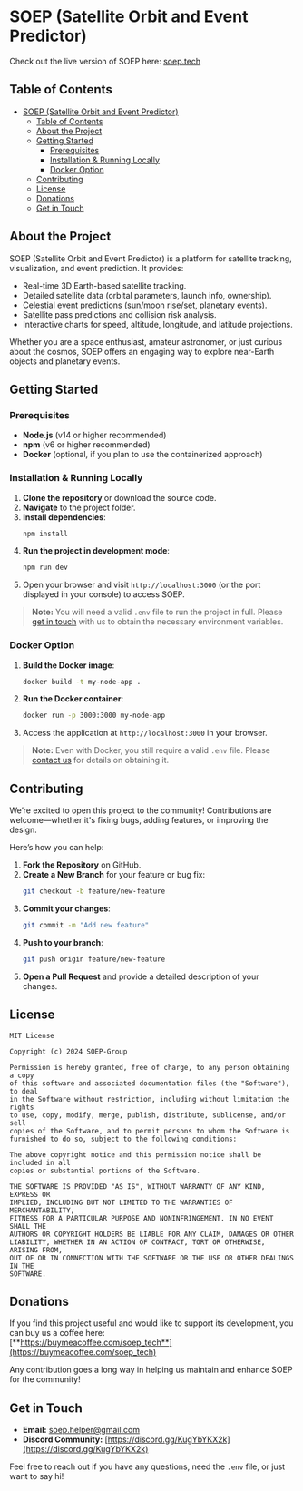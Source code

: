 # SOEP (Satellite Orbit and Event Predictor)

Check out the live version of SOEP here: [soep.tech](https://www.soep.tech)

## Table of Contents
- [SOEP (Satellite Orbit and Event Predictor)](#soep-satellite-orbit-and-event-predictor)
  - [Table of Contents](#table-of-contents)
  - [About the Project](#about-the-project)
  - [Getting Started](#getting-started)
    - [Prerequisites](#prerequisites)
    - [Installation \& Running Locally](#installation--running-locally)
    - [Docker Option](#docker-option)
  - [Contributing](#contributing)
  - [License](#license)
  - [Donations](#donations)
  - [Get in Touch](#get-in-touch)

## About the Project
SOEP (Satellite Orbit and Event Predictor) is a platform for satellite tracking, visualization, and event prediction. It provides:
- Real-time 3D Earth-based satellite tracking.
- Detailed satellite data (orbital parameters, launch info, ownership).
- Celestial event predictions (sun/moon rise/set, planetary events).
- Satellite pass predictions and collision risk analysis.
- Interactive charts for speed, altitude, longitude, and latitude projections.

Whether you are a space enthusiast, amateur astronomer, or just curious about the cosmos, SOEP offers an engaging way to explore near-Earth objects and planetary events.

## Getting Started

### Prerequisites
- **Node.js** (v14 or higher recommended)
- **npm** (v6 or higher recommended)
- **Docker** (optional, if you plan to use the containerized approach)

### Installation & Running Locally
1. **Clone the repository** or download the source code.
2. **Navigate** to the project folder.
3. **Install dependencies**:
   ```bash
   npm install
   ```
4. **Run the project in development mode**:
   ```bash
   npm run dev
   ```
5. Open your browser and visit `http://localhost:3000` (or the port displayed in your console) to access SOEP.

> **Note:** You will need a valid `.env` file to run the project in full. Please [get in touch](#get-in-touch) with us to obtain the necessary environment variables.

### Docker Option
1. **Build the Docker image**:
   ```bash
   docker build -t my-node-app .
   ```
2. **Run the Docker container**:
   ```bash
   docker run -p 3000:3000 my-node-app
   ```
3. Access the application at `http://localhost:3000` in your browser.

> **Note:** Even with Docker, you still require a valid `.env` file. Please [contact us](#get-in-touch) for details on obtaining it.

## Contributing
We’re excited to open this project to the community! Contributions are welcome—whether it's fixing bugs, adding features, or improving the design.

Here’s how you can help:
1. **Fork the Repository** on GitHub.
2. **Create a New Branch** for your feature or bug fix:
   ```bash
   git checkout -b feature/new-feature
   ```
3. **Commit your changes**:
   ```bash
   git commit -m "Add new feature"
   ```
4. **Push to your branch**:
   ```bash
   git push origin feature/new-feature
   ```
5. **Open a Pull Request** and provide a detailed description of your changes.

## License
```
MIT License

Copyright (c) 2024 SOEP-Group

Permission is hereby granted, free of charge, to any person obtaining a copy
of this software and associated documentation files (the "Software"), to deal
in the Software without restriction, including without limitation the rights
to use, copy, modify, merge, publish, distribute, sublicense, and/or sell
copies of the Software, and to permit persons to whom the Software is
furnished to do so, subject to the following conditions:

The above copyright notice and this permission notice shall be included in all
copies or substantial portions of the Software.

THE SOFTWARE IS PROVIDED "AS IS", WITHOUT WARRANTY OF ANY KIND, EXPRESS OR
IMPLIED, INCLUDING BUT NOT LIMITED TO THE WARRANTIES OF MERCHANTABILITY,
FITNESS FOR A PARTICULAR PURPOSE AND NONINFRINGEMENT. IN NO EVENT SHALL THE
AUTHORS OR COPYRIGHT HOLDERS BE LIABLE FOR ANY CLAIM, DAMAGES OR OTHER
LIABILITY, WHETHER IN AN ACTION OF CONTRACT, TORT OR OTHERWISE, ARISING FROM,
OUT OF OR IN CONNECTION WITH THE SOFTWARE OR THE USE OR OTHER DEALINGS IN THE
SOFTWARE.
```

## Donations
If you find this project useful and would like to support its development, you can buy us a coffee here:  
[**https://buymeacoffee.com/soep_tech**](https://buymeacoffee.com/soep_tech)

Any contribution goes a long way in helping us maintain and enhance SOEP for the community!

## Get in Touch
- **Email:** [soep.helper@gmail.com](mailto:soep.helper@gmail.com)
- **Discord Community:** [https://discord.gg/KugYbYKX2k](https://discord.gg/KugYbYKX2k)

Feel free to reach out if you have any questions, need the `.env` file, or just want to say hi!
